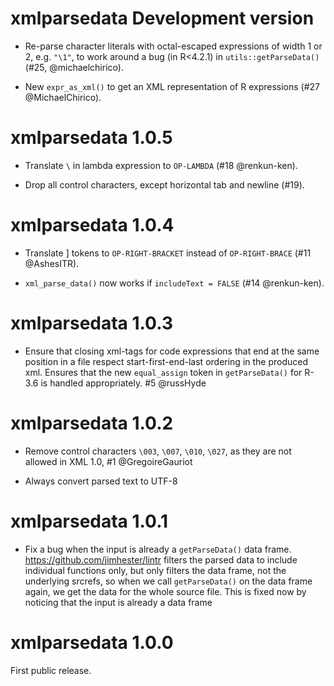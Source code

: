 
# xmlparsedata Development version

* Re-parse character literals with octal-escaped expressions of width 1 or 2,
  e.g. `"\1"`, to work around a bug (in R<4.2.1) in `utils::getParseData()`
  (#25, @michaelchirico).

* New `expr_as_xml()` to get an XML representation of R expressions (#27 @MichaelChirico).

# xmlparsedata 1.0.5

* Translate `\` in lambda expression to `OP-LAMBDA` (#18 @renkun-ken).

* Drop all control characters, except horizontal tab and newline (#19).

# xmlparsedata 1.0.4

* Translate ] tokens to `OP-RIGHT-BRACKET` instead of
  `OP-RIGHT-BRACE` (#11 @AshesITR).

* `xml_parse_data()` now works if `includeText = FALSE`
  (#14 @renkun-ken).

# xmlparsedata 1.0.3

* Ensure that closing xml-tags for code expressions that end at the same
  position in a file respect start-first-end-last ordering in the produced xml.
  Ensures that the new `equal_assign` token in `getParseData()` for R-3.6 is
  handled appropriately. #5 @russHyde

# xmlparsedata 1.0.2

* Remove control characters `\003`, `\007`, `\010`, `\027`, as they are
  not allowed in XML 1.0, #1 @GregoireGauriot

* Always convert parsed text to UTF-8

# xmlparsedata 1.0.1

* Fix a bug when the input is already a `getParseData()` data frame.
  https://github.com/jimhester/lintr filters the parsed data to include
  individual functions only, but only filters the data frame, not the
  underlying srcrefs, so when we call `getParseData()` on the data frame
  again, we get the data for the whole source file. This is fixed now by
  noticing that the input is already a data frame

# xmlparsedata 1.0.0

First public release.
